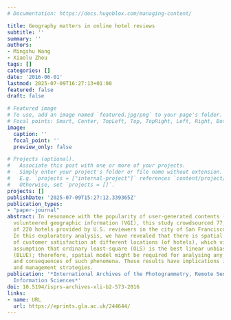 ```yaml
---
# Documentation: https://docs.hugoblox.com/managing-content/

title: Geography matters in online hotel reviews
subtitle: ''
summary: ''
authors:
- Mingshu Wang
- Xiaolu Zhou
tags: []
categories: []
date: '2016-06-01'
lastmod: 2025-07-09T16:27:13+01:00
featured: false
draft: false

# Featured image
# To use, add an image named `featured.jpg/png` to your page's folder.
# Focal points: Smart, Center, TopLeft, Top, TopRight, Left, Right, BottomLeft, Bottom, BottomRight.
image:
  caption: ''
  focal_point: ''
  preview_only: false

# Projects (optional).
#   Associate this post with one or more of your projects.
#   Simply enter your project's folder or file name without extension.
#   E.g. `projects = ["internal-project"]` references `content/project/deep-learning/index.md`.
#   Otherwise, set `projects = []`.
projects: []
publishDate: '2025-07-09T15:27:12.339365Z'
publication_types:
- "paper-journal"
abstract: In resonance with the popularity of user-generated contents (UGC) and the
  volunteered geographic information (VGI), this study crowdsourced 77,098 hotel reviews
  of 220 hotels provided by U.S. reviewers in the city of San Francisco, 2002 to 2015.
  In this exploratory analysis, we have revealed that there is spatial dependence
  of customer satisfaction at different locations (of hotels), which violates the
  assumption that ordinary least-square (OLS) is the best linear unbiased estimator
  (BLUE); therefore, spatial model might be required for analysing any antecedents
  and consequences of such phenomena. These results have implications in marketing
  and management strategies.
publication: '*International Archives of the Photogrammetry, Remote Sensing and Spatial
  Information Sciences*'
doi: 10.5194/isprs-archives-xli-b2-573-2016
links:
- name: URL
  url: https://eprints.gla.ac.uk/244644/
---
```

